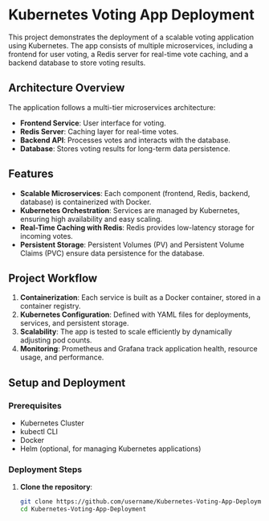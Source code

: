 # Kubernetes Voting App Deployment

This project demonstrates the deployment of a scalable voting application using Kubernetes. The app consists of multiple microservices, including a frontend for user voting, a Redis server for real-time vote caching, and a backend database to store voting results.

## Architecture Overview

The application follows a multi-tier microservices architecture:

- **Frontend Service**: User interface for voting.
- **Redis Server**: Caching layer for real-time votes.
- **Backend API**: Processes votes and interacts with the database.
- **Database**: Stores voting results for long-term data persistence.

## Features

- **Scalable Microservices**: Each component (frontend, Redis, backend, database) is containerized with Docker.
- **Kubernetes Orchestration**: Services are managed by Kubernetes, ensuring high availability and easy scaling.
- **Real-Time Caching with Redis**: Redis provides low-latency storage for incoming votes.
- **Persistent Storage**: Persistent Volumes (PV) and Persistent Volume Claims (PVC) ensure data persistence for the database.

## Project Workflow

1. **Containerization**: Each service is built as a Docker container, stored in a container registry.
2. **Kubernetes Configuration**: Defined with YAML files for deployments, services, and persistent storage.
3. **Scalability**: The app is tested to scale efficiently by dynamically adjusting pod counts.
4. **Monitoring**: Prometheus and Grafana track application health, resource usage, and performance.

## Setup and Deployment

### Prerequisites

- Kubernetes Cluster
- kubectl CLI
- Docker
- Helm (optional, for managing Kubernetes applications)

### Deployment Steps

1. **Clone the repository**:
   ```bash
   git clone https://github.com/username/Kubernetes-Voting-App-Deployment.git
   cd Kubernetes-Voting-App-Deployment
